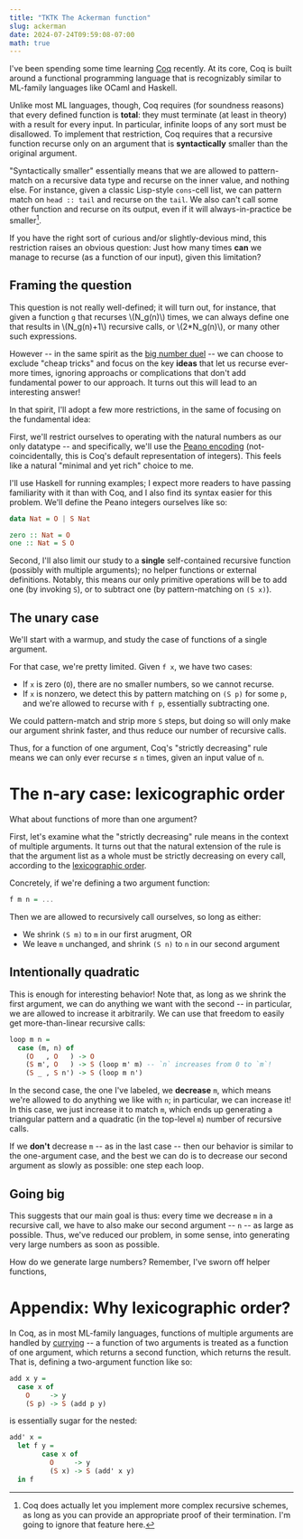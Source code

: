 ```yaml
---
title: "TKTK The Ackerman function"
slug: ackerman
date: 2024-07-24T09:59:08-07:00
math: true
---
```


I've been spending some time learning [Coq][coq] recently. At its core, Coq is built around a functional programming language that is recognizably similar to ML-family languages like OCaml and Haskell.

[coq]: https://coq.inria.fr/

Unlike most ML languages, though, Coq requires (for soundness reasons) that every defined function is **total**: they must terminate (at least in theory) with a result for every input. In particular, infinite loops of any sort must be disallowed. To implement that restriction, Coq requires that a recursive function recurse only on an argument that is **syntactically** smaller than the original argument.

"Syntactically smaller" essentially means that we are allowed to pattern-match on a recursive data type and recurse on the inner value, and nothing else. For instance, given a classic Lisp-style `cons`-cell list, we can pattern match on `head :: tail` and recurse on the `tail`. We also can't call some other function and recurse on its output, even if it will always-in-practice be smaller[^proof].

If you have the right sort of curious and/or slightly-devious mind, this restriction raises an obvious question: Just how many times **can** we manage to recurse (as a function of our input), given this limitation?

[^proof]: Coq does actually let you implement more complex recursive schemes, as long as you can provide an appropriate proof of their termination. I'm going to ignore that feature here.

## Framing the question

This question is not really well-defined; it will turn out, for instance, that given a function `g` that recurses \\(N_g(n)\\) times, we can always define one that results in \\(N_g(n)+1\\) recursive calls, or \\(2*N_g(n)\\), or many other such expressions.

However -- in the same spirit as the [big number duel][duel] -- we can choose to exclude "cheap tricks" and focus on the key **ideas** that let us recurse ever-more times, ignoring approachs or complications that don't add fundamental power to our approach. It turns out this will lead to an interesting answer!

In that spirit, I'll adopt a few more restrictions, in the same of focusing on the fundamental idea:

First, we'll restrict ourselves to operating with the natural numbers as our only datatype -- and specifically, we'll use the [Peano encoding][peano] (not-coincidentally, this is Coq's default representation of integers). This feels like a natural "minimal and yet rich" choice to me.

I'll use Haskell for running examples; I expect more readers to have passing familiarity with it than with Coq, and I also find its syntax easier for this problem. We'll define the Peano integers ourselves like so:

```haskell
data Nat = O | S Nat

zero :: Nat = O
one :: Nat = S O
```

Second, I'll also limit our study to a **single** self-contained recursive function (possibly with multiple arguments); no helper functions or external definitions. Notably, this means our only primitive operations will be to add one (by invoking `S`), or to subtract one (by pattern-matching on `(S x)`).

## The unary case

We'll start with a warmup, and study the case of functions of a single argument.

For that case, we're pretty limited. Given `f x`, we have two cases:

- If `x` is zero (`O`), there are no smaller numbers, so we cannot recurse.
- If `x` is nonzero, we detect this by pattern matching on `(S p)` for some `p`, and we're allowed to recurse with `f p`, essentially subtracting one.

We could pattern-match and strip more `S` steps, but doing so will only make our argument shrink faster, and thus reduce our number of recursive calls.

Thus, for a function of one argument, Coq's "strictly decreasing" rule means we can only ever recurse ≤ `n` times, given an input value of `n`.

# The n-ary case: lexicographic order

What about functions of more than one argument?

First, let's examine what the "strictly decreasing" rule means in the context of multiple arguments. It turns out that the natural extension of the rule is that the argument list as a whole must be strictly decreasing on every call, according to the [lexicographic order][lexicographic].

Concretely, if we're defining a two argument function:

```haskell
f m n = ...
```

Then we are allowed to recursively call ourselves, so long as either:

- We shrink `(S m)` to `m` in our first arugment, OR
- We leave `m` unchanged, and shrink `(S n)` to `n` in our second argument

[lexicographic]: https://en.wikipedia.org/wiki/Lexicographic_order

## Intentionally quadratic

This is enough for interesting behavior! Note that, as long as we shrink the first argument, we can do anything we want with the second -- in particular, we are allowed to increase it arbitrarily. We can use that freedom to easily get more-than-linear recursive calls:

```haskell
loop m n =
  case (m, n) of
    (O   , O   ) -> O
    (S m', O   ) -> S (loop m' m) -- `n` increases from 0 to `m`!
    (S _ , S n') -> S (loop m n')
```

In the second case, the one I've labeled, we **decrease** `m`, which means we're allowed to do anything we like with `n`; in particular, we can increase it! In this case, we just increase it to match `m`, which ends up generating a triangular pattern and a quadratic (in the top-level `m`) number of recursive calls.

If we **don't** decrease `m` -- as in the last case -- then our behavior is similar to the one-argument case, and the best we can do is to decrease our second argument as slowly as possible: one step each loop.

## Going big

This suggests that our main goal is thus: every time we decrease `m` in a recursive call, we have to also make our second argument -- `n` -- as large as possible. Thus, we've reduced our problem, in some sense, into generating very large numbers as soon as possible.

How do we generate large numbers? Remember, I've sworn off helper functions,


# Appendix: Why lexicographic order?

In Coq, as in most ML-family languages, functions of multiple arguments are handled by [currying][currying] -- a function of two arguments is treated as a function of one argument, which returns a second function, which returns the result. That is, defining a two-argument function like so:

```haskell
add x y =
  case x of
    O     -> y
    (S p) -> S (add p y)
```

is essentially sugar for the nested:

```haskell
add' x =
  let f y =
        case x of
          O     -> y
          (S x) -> S (add' x y)
  in f
```




[currying]: https://en.wikipedia.org/wiki/Currying
[peano]: https://en.wikipedia.org/wiki/Peano_axioms
[duel]: https://web.mit.edu/arayo/www/bignums.html
